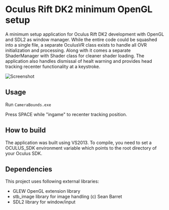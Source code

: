 Oculus Rift DK2 minimum OpenGL setup
================

A minimum setup application for Oculus Rift DK2 development with OpenGL and SDL2 as window manager. While the entire code could be squashed into a single file, a separate OculusVR class exists to handle all OVR initialization and processing. Along with it comes a separate ShaderManager with Shader class for cleaner shader loading. The application also handles dismissal of healt warning and provides head tracking recenter functionality at a keystroke.

![Screenshot](http://kondrak.info/images/vr_debug.png?raw=true)

Usage
-----
Run <code>CameraBounds.exe</code>

Press SPACE while "ingame" to recenter tracking position.

How to build
-------
The application was built using VS2013. To compile, you need to set a OCULUS_SDK environment variable which points to the root directory of your Oculus SDK.

Dependencies
-------
This project uses following external libraries:

- GLEW OpenGL extension library
- stb_image library for image handling (c) Sean Barret
- SDL2 library for window/input 
